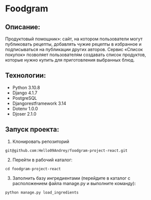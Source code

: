 # Foodgram
## Описание:
Продуктовый помощник»: сайт, на котором пользователи могут публиковать рецепты, добавлять чужие рецепты в избранное и подписываться на публикации других авторов. Сервис «Список покупок» позволяет пользователям создавать список продуктов, которые нужно купить для приготовления выбранных блюд.

## Технологии:
- Python 3.10.8
- Django 4.1.7
- PostgreSQL
- Djangorestframework 3.14
- Dotenv 1.0.0
- Djoser 2.1.0

## Запуск проекта:
1. Клонировать репозиторий
```
git@github.com:Hello09Andrey/foodgram-project-react.git
```
2. Перейти в рабочий каталог:
```
cd foodgram-project-react
```
3. Заполнить базу ингредиентами (перейдите в каталог с расположением файла manage.py и выполните команду):

```
python manage.py load_ingredients
```
